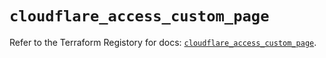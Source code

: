 # `cloudflare_access_custom_page`

Refer to the Terraform Registory for docs: [`cloudflare_access_custom_page`](https://registry.terraform.io/providers/cloudflare/cloudflare/4.21.0/docs/resources/access_custom_page).
